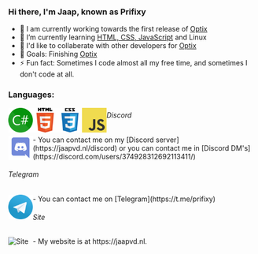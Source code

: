 ### Hi there, I'm Jaap, known as Prifixy

- 🔭 I am currently working towards the first release of [Optix](https://jaapvd.nl#optix)
- 🌱 I’m currently learning [HTML, CSS, JavaScript](https://jaapvd.nl) and Linux
- 👯 I'd like to collaberate with other developers for [Optix](https://jaapvd.nl#optix)
- 🥅 Goals: Finishing [Optix](https://jaapvd.nl#optix)
- ⚡ Fun fact: Sometimes I code almost all my free time, and sometimes I don't code at all.


### Languages:

<img align="left" alt="C#" width="50px" src="https://raw.githubusercontent.com/github/explore/80688e429a7d4ef2fca1e82350fe8e3517d3494d/topics/csharp/csharp.png" />
<img align="left" alt="HTML" width="50px" src="https://raw.githubusercontent.com/github/explore/80688e429a7d4ef2fca1e82350fe8e3517d3494d/topics/html/html.png" />
<img align="left" alt="CSS" width="50px" src="https://raw.githubusercontent.com/github/explore/80688e429a7d4ef2fca1e82350fe8e3517d3494d/topics/css/css.png" />
<img align="left" alt="JavaScript" width="50px" src="https://raw.githubusercontent.com/github/explore/80688e429a7d4ef2fca1e82350fe8e3517d3494d/topics/javascript/javascript.png" />


###                                                                                                                                                                                                    

###### Discord
<img align="left" alt="Discord" width="50px" src="https://raw.githubusercontent.com/github/explore/80688e429a7d4ef2fca1e82350fe8e3517d3494d/topics/discord/discord.png" />
- You can contact me on my [Discord server](https://jaapvd.nl/discord) or you can contact me in [Discord DM's](https://discord.com/users/374928312692113411/)

###### Telegram
<img align="left" alt="Telegram" width="50px" src="https://raw.githubusercontent.com/github/explore/80688e429a7d4ef2fca1e82350fe8e3517d3494d/topics/telegram/telegram.png" />
- You can contact me on [Telegram](https://t.me/prifixy)                                                                                                                        

###### Site
<img align="left" alt="Site" width="50px" src="https://avatars.githubusercontent.com/u/71439375" />
- My website is at https://jaapvd.nl.
